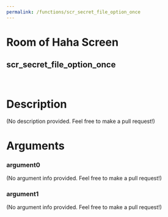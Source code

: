 ```yaml
---
permalink: /functions/scr_secret_file_option_once
---
```

# Room of Haha Screen  
## scr_secret_file_option_once  
&nbsp;  
# Description  
(No description provided. Feel free to make a pull request!) 
&nbsp;  
# Arguments
### argument0
(No argument info provided. Feel free to make a pull request!)
&nbsp;  
### argument1
(No argument info provided. Feel free to make a pull request!)
&nbsp;  


